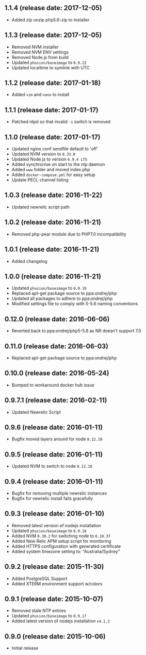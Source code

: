 ## 1.1.4 (release date: 2017-12-05)

 * Added zip unzip php5.6-zip to installer

## 1.1.3 (release date: 2017-12-05)

 * Removed NVM installer
 * Removed NVM ENV settings
 * Removed Node.js from build
 * Updated `phusion/baseimage` to `0.9.22`
 * Updated localtime to symlink with UTC

## 1.1.2 (release date: 2017-01-18)

 * Added `vim` and `nano` to install

## 1.1.1 (release date: 2017-01-17)

 * Patched ntpd so that invalid `-s` switch is removed

## 1.1.0 (release date: 2017-01-17)

 * Updated nginx conf sendfile default to 'off'
 * Updated NVM version to `0.33.0`
 * Updated Node.js to version `6.9.4 LTS`
 * Added synchronise on start to the ntp daemon
 * Added `www` folder and moved index.php
 * Added `docker-compose.yml` for easy setup
 * Update PECL channel listing

## 1.0.3 (release date: 2016-11-22)

 * Updated newrelic script path

## 1.0.2 (release date: 2016-11-21)

 * Removed php-pear module due to PHP7.0 incompatibility

## 1.0.1 (release date: 2016-11-21)

 * Added changelog

## 1.0.0 (release date: 2016-11-21)

 * Updated `phusion/baseimage` to `0.9.19`
 * Replaced apt-get package source to ppa:ondrej/php
 * Updated all packages to adhere to ppa:ondrej/php
 * Modified settings file to comply with 5-5.6 naming conventions

## 0.12.0 (release date: 2016-06-06)

 * Reverted back to ppa:ondrej/php5-5.6 as NR doesn't support 7.0

## 0.11.0 (release date: 2016-06-03)

 * Replaced apt-get package source to ppa:ondrej/php

## 0.10.0 (release date: 2016-05-24)

 * Bumped to workaround docker hub issue

## 0.9.7.1 (release date: 2016-02-11)

 * Updated Newrelic Script

## 0.9.6 (release date: 2016-01-11)

 * Bugfix moved layers around for node `0.12.10`

## 0.9.5 (release date: 2016-01-11)

 * Updated NVM to switch to node `0.12.10`

## 0.9.4 (release date: 2016-01-11)

 * Bugfix for removing multiple newrelic instances
 * Bugfix for newrelic install fails gracefully

## 0.9.3 (release date: 2016-01-10)

 * Removed latest version of nodejs installation
 * Updated `phusion/baseimage` to `0.9.18`
 * Added NVM `0.30.2` for switching node to `0.10.37`
 * Added New Relic APM setup script for monitoring
 * Added HTTPS configuration with generated certificate
 * Added system timezone setting to: "Australia/Sydney"

## 0.9.2 (release date: 2015-11-30)

 * Added PostgreSQL Support
 * Added XTERM environment support w/colors

## 0.9.1 (release date: 2015-10-07)

 * Removed stale NTP entries
 * Updated `phusion/baseimage` to `0.9.17`
 * Added latest version of nodejs installation `v4.1.2`

## 0.9.0 (release date: 2015-10-06)

 * Initial release
